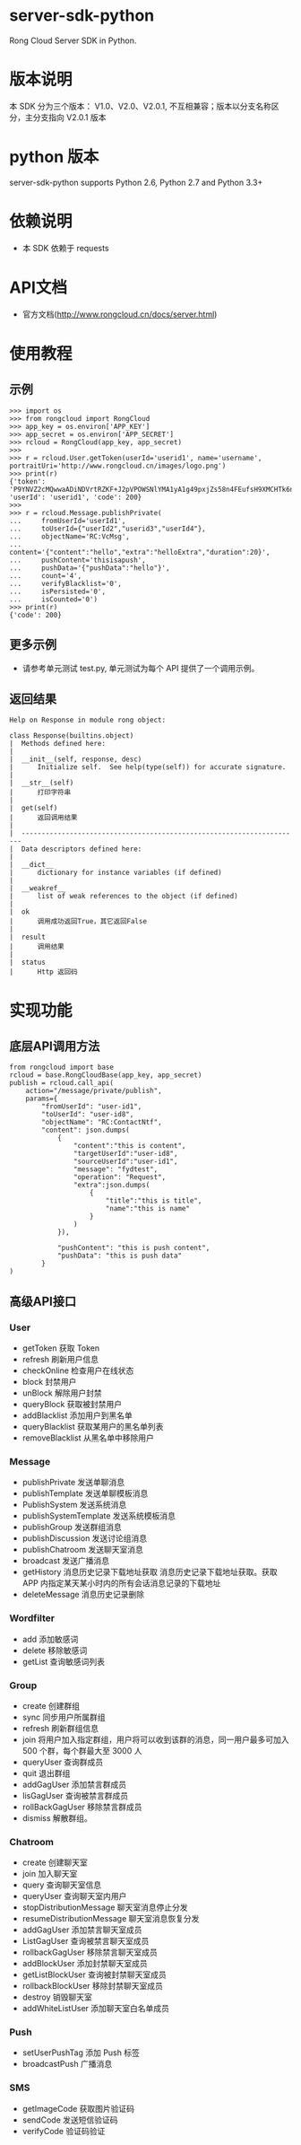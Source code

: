 server-sdk-python
=================

Rong Cloud Server SDK in Python.

# 版本说明
本 SDK 分为三个版本： V1.0、V2.0、V2.0.1, 不互相兼容；版本以分支名称区分，主分支指向 V2.0.1 版本

# python 版本
server-sdk-python supports Python 2.6, Python 2.7 and Python 3.3+

# 依赖说明
- 本 SDK 依赖于 requests

# API文档
- 官方文档(http://www.rongcloud.cn/docs/server.html)

# 使用教程

## 示例
```
>>> import os
>>> from rongcloud import RongCloud
>>> app_key = os.environ['APP_KEY']
>>> app_secret = os.environ['APP_SECRET']
>>> rcloud = RongCloud(app_key, app_secret)
>>>
>>> r = rcloud.User.getToken(userId='userid1', name='username', portraitUri='http://www.rongcloud.cn/images/logo.png')
>>> print(r)
{'token': 'P9YNVZ2cMQwwaADiNDVrtRZKF+J2pVPOWSNlYMA1yA1g49pxjZs58n4FEufsH9XMCHTk6nHR6unQTuRgD8ZS/nlbkcv6ll4x', 'userId': 'userid1', 'code': 200}
>>> 
>>> r = rcloud.Message.publishPrivate(
...     fromUserId='userId1',
...     toUserId={"userId2","userid3","userId4"},
...     objectName='RC:VcMsg',
...     content='{"content":"hello","extra":"helloExtra","duration":20}',
...     pushContent='thisisapush',
...     pushData='{"pushData":"hello"}',
...     count='4',
...     verifyBlacklist='0',
...     isPersisted='0',
...     isCounted='0')
>>> print(r)
{'code': 200}
```

## 更多示例
* 请参考单元测试 test.py, 单元测试为每个 API 提供了一个调用示例。

## 返回结果
```
Help on Response in module rong object:

class Response(builtins.object)
|  Methods defined here:
|  
|  __init__(self, response, desc)
|      Initialize self.  See help(type(self)) for accurate signature.
|  
|  __str__(self)
|      打印字符串
|  
|  get(self)
|      返回调用结果
|  
|  ----------------------------------------------------------------------
|  Data descriptors defined here:
|  
|  __dict__
|      dictionary for instance variables (if defined)
|  
|  __weakref__
|      list of weak references to the object (if defined)
|  
|  ok
|      调用成功返回True，其它返回False
|  
|  result
|      调用结果
|  
|  status
|      Http 返回码
```

# 实现功能

## 底层API调用方法
```
from rongcloud import base
rcloud = base.RongCloudBase(app_key, app_secret)
publish = rcloud.call_api(
    action="/message/private/publish",
    params={
        "fromUserId": "user-id1",
        "toUserId": "user-id8",
        "objectName": "RC:ContactNtf",
        "content": json.dumps(
            {
                "content":"this is content",
                "targetUserId":"user-id8",
                "sourceUserId":"user-id1",
                "message": "fydtest",
                "operation": "Request",
                "extra":json.dumps(
                    {
                        "title":"this is title",
                        "name":"this is name"
                    }
                )
            }),

            "pushContent": "this is push content",
            "pushData": "this is push data"
        }
)
```

## 高级API接口
### User
- getToken  获取 Token 
- refresh  刷新用户信息
- checkOnline  检查用户在线状态 
- block  封禁用户
- unBlock  解除用户封禁
- queryBlock  获取被封禁用户
- addBlacklist  添加用户到黑名单
- queryBlacklist  获取某用户的黑名单列表
- removeBlacklist  从黑名单中移除用户

### Message
- publishPrivate  发送单聊消息
- publishTemplate  发送单聊模板消息
- PublishSystem  发送系统消息
- publishSystemTemplate  发送系统模板消息
- publishGroup  发送群组消息
- publishDiscussion  发送讨论组消息
- publishChatroom  发送聊天室消息
- broadcast  发送广播消息
- getHistory  消息历史记录下载地址获取 消息历史记录下载地址获取。获取 APP 内指定某天某小时内的所有会话消息记录的下载地址
- deleteMessage  消息历史记录删除

### Wordfilter
- add  添加敏感词
- delete  移除敏感词
- getList  查询敏感词列表

### Group
- create  创建群组
- sync  同步用户所属群组
- refresh  刷新群组信息
- join  将用户加入指定群组，用户将可以收到该群的消息，同一用户最多可加入 500 个群，每个群最大至 3000 人
- queryUser  查询群成员
- quit  退出群组
- addGagUser  添加禁言群成员
- lisGagUser  查询被禁言群成员
- rollBackGagUser  移除禁言群成员
- dismiss  解散群组。

### Chatroom
- create  创建聊天室
- join  加入聊天室
- query  查询聊天室信息
- queryUser  查询聊天室内用户
- stopDistributionMessage  聊天室消息停止分发
- resumeDistributionMessage  聊天室消息恢复分发
- addGagUser  添加禁言聊天室成员
- ListGagUser  查询被禁言聊天室成员
- rollbackGagUser  移除禁言聊天室成员
- addBlockUser  添加封禁聊天室成员
- getListBlockUser  查询被封禁聊天室成员
- rollbackBlockUser  移除封禁聊天室成员
- destroy  销毁聊天室
- addWhiteListUser  添加聊天室白名单成员

### Push
- setUserPushTag  添加 Push 标签
- broadcastPush  广播消息

### SMS
- getImageCode  获取图片验证码
- sendCode  发送短信验证码
- verifyCode  验证码验证

